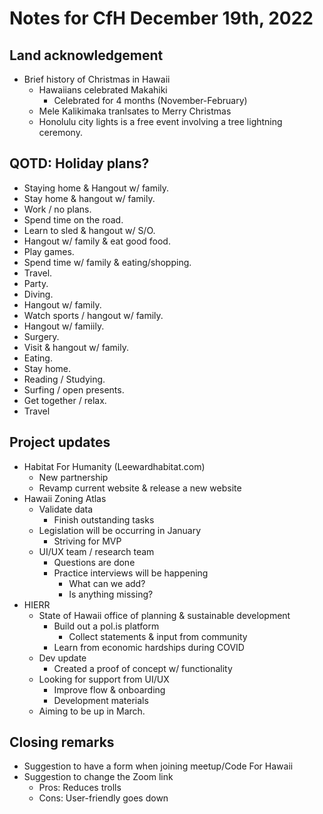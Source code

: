 # Notes for CfH December 19th, 2022

## Land acknowledgement
* Brief history of Christmas in Hawaii
    * Hawaiians celebrated Makahiki 
        * Celebrated for 4 months (November-February)
    * Mele Kalikimaka tranlsates to Merry Christmas
    * Honolulu city lights is a free event involving a tree lightning ceremony.

## QOTD: Holiday plans?
* Staying home & Hangout w/ family.
* Stay home & hangout w/ family.
* Work / no plans.
* Spend time on the road.
* Learn to sled & hangout w/ S/O.
* Hangout w/ family & eat good food.
* Play games.
* Spend time w/ family & eating/shopping.
* Travel.
* Party.
* Diving.
* Hangout w/ family.
* Watch sports / hangout w/ family.
* Hangout w/ famiily.
* Surgery.
* Visit & hangout w/ family.
* Eating.
* Stay home.
* Reading / Studying.
* Surfing / open presents.
* Get together / relax.
* Travel


## Project updates
* Habitat For Humanity (Leewardhabitat.com)
    * New partnership
    * Revamp current website & release a new website
* Hawaii Zoning Atlas
    * Validate data
        * Finish outstanding tasks
    * Legislation will be occurring in January
        * Striving for MVP 
    * UI/UX team / research team
        * Questions are done
        * Practice interviews will be happening 
            * What can we add?
            * Is anything missing?
* HIERR
    * State of Hawaii office of planning & sustainable development
        * Build out a pol.is platform
            * Collect statements & input from community
        * Learn from economic hardships during COVID
    * Dev update
        * Created a proof of concept w/ functionality
    * Looking for support from UI/UX
        * Improve flow & onboarding
        * Development materials
    * Aiming to be up in March.
    

## Closing remarks
* Suggestion to have a form when joining meetup/Code For Hawaii
* Suggestion to change the Zoom link
    * Pros: Reduces trolls
    * Cons: User-friendly goes down

